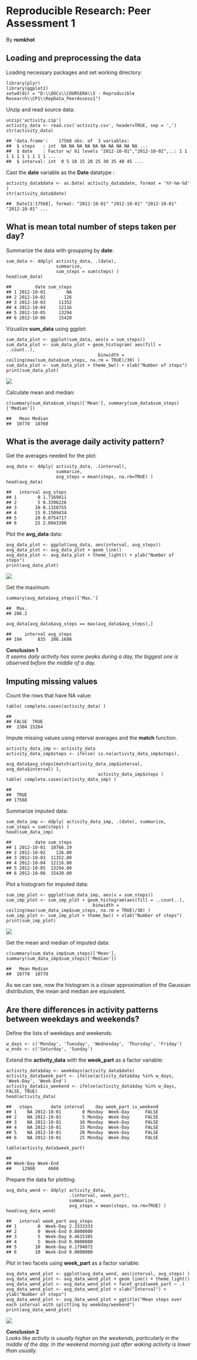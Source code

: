Reproducible Research: Peer Assessment 1
========================================

By **romkhot**

Loading and preprocessing the data
----------------------------------

Loading necessary packages and set working directory:

    library(plyr)
    library(ggplot2)
    setwd(dir = "D:\\DOCs\\COURSERA\\5 - Reproducible Research\\CP1\\RepData_PeerAssess1")

Unzip and read source data:

    unzip('activity.zip')
    activity_data <- read.csv('activity.csv', header=TRUE, sep = ',')
    str(activity_data)

    ## 'data.frame':    17568 obs. of  3 variables:
    ##  $ steps   : int  NA NA NA NA NA NA NA NA NA NA ...
    ##  $ date    : Factor w/ 61 levels "2012-10-01","2012-10-02",..: 1 1 1 1 1 1 1 1 1 1 ...
    ##  $ interval: int  0 5 10 15 20 25 30 35 40 45 ...

Cast the **date** variable as the **Date** datatype :

    activity_data$date <- as.Date( activity_data$date, format = '%Y-%m-%d' )
    str(activity_data$date)

    ##  Date[1:17568], format: "2012-10-01" "2012-10-01" "2012-10-01" "2012-10-01" ...

What is mean total number of steps taken per day?
-------------------------------------------------

Summarize the data with groupping by **date**:

    sum_data <- ddply( activity_data, .(date),
                       summarize,
                       sum_steps = sum(steps) )
    head(sum_data)

    ##         date sum_steps
    ## 1 2012-10-01        NA
    ## 2 2012-10-02       126
    ## 3 2012-10-03     11352
    ## 4 2012-10-04     12116
    ## 5 2012-10-05     13294
    ## 6 2012-10-06     15420

Vizualize **sum\_data** using ggplot:

    sum_data_plot <- ggplot(sum_data, aes(x = sum_steps))
    sum_data_plot <- sum_data_plot + geom_histogram( aes(fill = ..count..), 
                                       binwidth = ceiling(max(sum_data$sum_steps, na.rm = TRUE)/30) )
    sum_data_plot <- sum_data_plot + theme_bw() + xlab("Number of steps")
    print(sum_data_plot)

![](figure/histogram-1.png)

Calculate mean and median:

    c(summary(sum_data$sum_steps)['Mean'], summary(sum_data$sum_steps)['Median'])

    ##   Mean Median 
    ##  10770  10760

What is the average daily activity pattern?
-------------------------------------------

Get the averages needed for the plot:

    avg_data <- ddply( activity_data, .(interval),
                       summarize,
                       avg_steps = mean(steps, na.rm=TRUE) )
    head(avg_data)

    ##   interval avg_steps
    ## 1        0 1.7169811
    ## 2        5 0.3396226
    ## 3       10 0.1320755
    ## 4       15 0.1509434
    ## 5       20 0.0754717
    ## 6       25 2.0943396

Plot the **avg\_data** data:

    avg_data_plot <- ggplot(avg_data, aes(interval, avg_steps))
    avg_data_plot <- avg_data_plot + geom_line() 
    avg_data_plot <- avg_data_plot + theme_light() + ylab("Number of steps")
    print(avg_data_plot)

![](figure/plot-1.png)

Get the maximum:

    summary(avg_data$avg_steps)['Max.']

    ##  Max. 
    ## 206.2

    avg_data[avg_data$avg_steps == max(avg_data$avg_steps),]

    ##     interval avg_steps
    ## 104      835  206.1698

**Conclusion 1**  
*It seems daily activity has some peaks during a day, the biggest one is
observed before the middle of a day.*

Imputing missing values
-----------------------

Count the rows that have NA value:

    table( complete.cases(activity_data) )

    ## 
    ## FALSE  TRUE 
    ##  2304 15264

Impute missing values using interval averages and the **match**
function.

    activity_data_imp <- activity_data
    activity_data_imp$steps <- ifelse( is.na(activity_data_imp$steps),
                                       avg_data$avg_steps[match(activity_data_imp$interval, avg_data$interval) ],
                                       activity_data_imp$steps )
    table( complete.cases(activity_data_imp) )

    ## 
    ##  TRUE 
    ## 17568

Summarize imputed data:

    sum_data_imp <- ddply( activity_data_imp, .(date), summarize, sum_steps = sum(steps) )
    head(sum_data_imp)

    ##         date sum_steps
    ## 1 2012-10-01  10766.19
    ## 2 2012-10-02    126.00
    ## 3 2012-10-03  11352.00
    ## 4 2012-10-04  12116.00
    ## 5 2012-10-05  13294.00
    ## 6 2012-10-06  15420.00

Plot a histogram for imputed data:

    sum_imp_plot <- ggplot(sum_data_imp, aes(x = sum_steps))
    sum_imp_plot <- sum_imp_plot + geom_histogram(aes(fill = ..count..), 
                                     binwidth = ceiling(max(sum_data_imp$sum_steps, na.rm = TRUE)/30) )
    sum_imp_plot <- sum_imp_plot + theme_bw() + xlab("Number of steps")
    print(sum_imp_plot)

![](figure/imputed.histogram-1.png)

Get the mean and median of imputed data:

    c(summary(sum_data_imp$sum_steps)['Mean'], summary(sum_data_imp$sum_steps)['Median'])

    ##   Mean Median 
    ##  10770  10770

As we can see, now the histogram is a closer approximation of the
Gaussian distribution, the mean and median are equivalent.

Are there differences in activity patterns between weekdays and weekends?
-------------------------------------------------------------------------

Define the lists of weekdays and weekends:

    w_days <- c('Monday', 'Tuesday', 'Wednesday', 'Thursday', 'Friday')
    w_ends <- c('Saturday', 'Sunday')

Extend the **activity\_data** with the **week\_part** as a factor
variable:

    activity_data$day <- weekdays(activity_data$date)
    activity_data$week_part <- ifelse(activity_data$day %in% w_days, 'Week-Day', 'Week-End')
    activity_data$is_weekend <- ifelse(activity_data$day %in% w_days, FALSE, TRUE)
    head(activity_data)

    ##   steps       date interval    day week_part is_weekend
    ## 1    NA 2012-10-01        0 Monday  Week-Day      FALSE
    ## 2    NA 2012-10-01        5 Monday  Week-Day      FALSE
    ## 3    NA 2012-10-01       10 Monday  Week-Day      FALSE
    ## 4    NA 2012-10-01       15 Monday  Week-Day      FALSE
    ## 5    NA 2012-10-01       20 Monday  Week-Day      FALSE
    ## 6    NA 2012-10-01       25 Monday  Week-Day      FALSE

    table(activity_data$week_part)

    ## 
    ## Week-Day Week-End 
    ##    12960     4608

Prepare the data for plotting:

    avg_data_wend <- ddply( activity_data, 
                            .(interval, week_part),
                            summarize,
                            avg_steps = mean(steps, na.rm=TRUE) )
    head(avg_data_wend)

    ##   interval week_part avg_steps
    ## 1        0  Week-Day 2.3333333
    ## 2        0  Week-End 0.0000000
    ## 3        5  Week-Day 0.4615385
    ## 4        5  Week-End 0.0000000
    ## 5       10  Week-Day 0.1794872
    ## 6       10  Week-End 0.0000000

Plot in two facets using **week\_part** as a factor variable:

    avg_data_wend_plot <- ggplot(avg_data_wend, aes(interval, avg_steps) )
    avg_data_wend_plot <- avg_data_wend_plot + geom_line() + theme_light()
    avg_data_wend_plot <- avg_data_wend_plot + facet_grid(week_part ~ .) 
    avg_data_wend_plot <- avg_data_wend_plot + xlab("Interval") + ylab("Number of steps")
    avg_data_wend_plot <- avg_data_wend_plot + ggtitle("Mean steps over each interval with splitting by weekday/weekend")
    print(avg_data_wend_plot)

![](figure/facet.plot-1.png)

**Conclusion 2**  
*Looks like activity is usually higher on the weekends, particularly in
the middle of the day. In the weekend morning just after waking activity
is lower than usually.*
